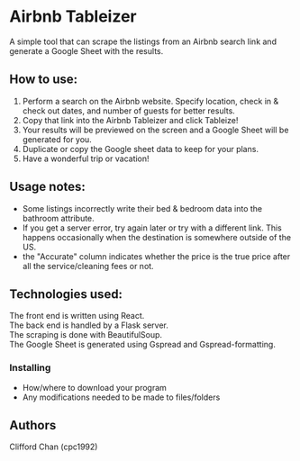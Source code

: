 # Airbnb Tableizer

A simple tool that can scrape the listings from an Airbnb search link and generate a Google Sheet with the results. 

## How to use:

1. Perform a search on the Airbnb website. Specify location, check in & check out dates, and number of guests for better results.
2. Copy that link into the Airbnb Tableizer and click Tableize!
3. Your results will be previewed on the screen and a Google Sheet will be generated for you.
4. Duplicate or copy the Google sheet data to keep for your plans.
5. Have a wonderful trip or vacation!

## Usage notes:

* Some listings incorrectly write their bed & bedroom data into the bathroom attribute.
* If you get a server error, try again later or try with a different link. This happens occasionally when the destination is somewhere outside of the US.
* the "Accurate" column indicates whether the price is the true price after all the service/cleaning fees or not.

## Technologies used:

The front end is written using React.   
The back end is handled by a Flask server.  
The scraping is done with BeautifulSoup.  
The Google Sheet is generated using Gspread and Gspread-formatting.  

### Installing

* How/where to download your program
* Any modifications needed to be made to files/folders

## Authors

Clifford Chan (cpc1992)
